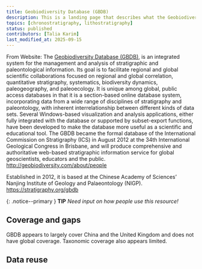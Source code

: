 ```yaml
---
title: Geobiodiversity Database (GBDB)
description: This is a landing page that describes what the Geobiodiversity Database is and why it is important in the context of paleo data. You can dive deeper via the links to related resources aggregated here.
topics: [chronostratigraphy, lithostratigraphy]
status: published
contributors: [Talia Karim]
last_modified_at: 2025-09-15
---
```


From Website: The [Geobiodiversity Database (GBDB)](www.geobiodiversity.com/home), is an integrated system for the management and analysis of stratigraphic and paleontological information. Its goal is to facilitate regional and global scientific collaborations focused on regional and global correlation, quantitative stratigraphy, systematics, biodiversity dynamics, paleogeography, and paleoecology. It is unique among global, public access databases in that it is a section-based online database system, incorporating data from a wide range of disciplines of stratigraphy and paleontology, with inherent interrelationship between different kinds of data sets. Several Windows-based visualization and analysis applications, either fully integrated with the database or supported by subset-export functions, have been developed to make the database more useful as a scientific and educational tool. The GBDB became the formal database of the International Commission on Stratigraphy (ICS) in August 2012 at the 34th International Geological Congress in Brisbane, and will produce comprehensive and authoritative web-based stratigraphic information service for global geoscientists, educators and the public. http://geobiodiversity.com/about/people

​​Established in 2012, it is based at the Chinese Academy of Sciences’ Nanjing Institute of Geology and Palaeontology (NIGP). https://stratigraphy.org/gbdb

{: .notice--primary }
**TIP**
_Need input on how people use this resource!_

## Coverage and gaps

GBDB appears to largely cover China and the United Kingdom and does not have global coverage. Taxonomic coverage also appears limited.

## Data reuse
